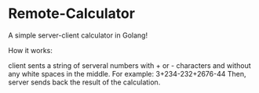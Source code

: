 # Remote-Calculator

A simple server-client calculator in Golang!

How it works:

client sents a string of serveral numbers with + or - characters and without any white spaces in the middle.
For example: 3+234-232+2676-44
Then, server sends back the result of the calculation.
